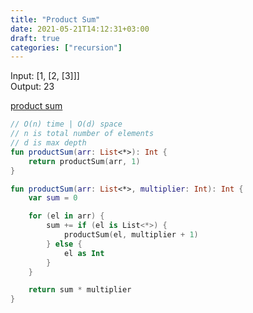 ```yaml
---
title: "Product Sum"
date: 2021-05-21T14:12:31+03:00
draft: true
categories: ["recursion"]
---
```


Input: [1, [2, [3]]] \
Output: 23

[product sum](https://github.com/solairerove/algs4-leprosorium/blob/master/src/main/kotlin/com/github/solairerove/algs4/leprosorium/recursion/ProductSum.kt)

```kotlin
// O(n) time | O(d) space
// n is total number of elements
// d is max depth
fun productSum(arr: List<*>): Int {
    return productSum(arr, 1)
}

fun productSum(arr: List<*>, multiplier: Int): Int {
    var sum = 0

    for (el in arr) {
        sum += if (el is List<*>) {
            productSum(el, multiplier + 1)
        } else {
            el as Int
        }
    }

    return sum * multiplier
}
```
